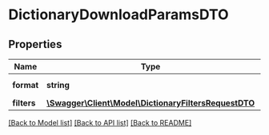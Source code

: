 # DictionaryDownloadParamsDTO

## Properties
Name | Type | Description | Notes
------------ | ------------- | ------------- | -------------
**format** | **string** | Export file format | 
**filters** | [**\Swagger\Client\Model\DictionaryFiltersRequestDTO**](DictionaryFiltersRequestDTO.md) |  | 

[[Back to Model list]](../../README.md#documentation-for-models) [[Back to API list]](../../README.md#documentation-for-api-endpoints) [[Back to README]](../../README.md)


